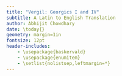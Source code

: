```yaml
---
title: "Vergil: Georgics I and IV"
subtitle: A Latin to English Translation
author: Abhijit Chowdhary
date: \today{}
geometry: margin=1in
fontsize: 12pt
header-includes:
    - \usepackage{baskervald}
    - \usepackage{enumitem}
    - \setlist{nolistsep,leftmargin=*}
---
```

